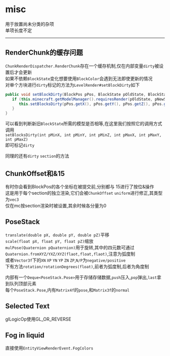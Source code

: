 # misc

用于放置尚未分类的杂项    
单项长度不定  

---

## RenderChunk的缓存问题

`ChunkRenderDispatcher.RenderChunk`存在一个缓存机制,仅在内部变量`dirty`被设置后才会更新  
如果不依赖`BlockState`变化想要使用`BlockColor`会遇到无法即使更新的情况  
对单个方块进行`dirty`标记的方法为`LevelRender#setBlockDirty`如下

```java
public void setBlockDirty(BlockPos pPos, BlockState pOldState, BlockState pNewState) {
   if (this.minecraft.getModelManager().requiresRender(pOldState, pNewState)) {
      this.setBlocksDirty(pPos.getX(), pPos.getY(), pPos.getZ(), pPos.getX(), pPos.getY(), pPos.getZ());
   }
}
```
可以看到判断新旧`BlockState`所需的模型是否相等,在这里我们按照它的调用方式调用  
`setBlocksDirty(int pMinX, int pMinY, int pMinZ, int pMaxX, int pMaxY, int pMaxZ)`  
即可标记`dirty`

同理的还有`dirty` `section`的方法

## ChunkOffset和&15

有时你会看到BlockPos的各个坐标在被提交前,分别都与 15进行了按位&操作  
这是用于每个section的独立渲染,它们会被`ChunkOffset` `uniform`进行修正,其类型为`vec3`  
仅在mc按section渲染时被设置,其余时候各分量为0  

## PoseStack

`translate(double pX, double pY, double pZ)`平移  
`scale(float pX, float pY, float pZ)`缩放  
`mulPose(Quaternion pQuaternion)`用于旋转,其中的四元数可通过  
`Quaternion.fromXYZ/YXZ/XYZ(flaot,float,flaot)`,注意为弧度制  
或者`Vector3f`下的`XN` `XP` `YN` `YP` `ZN` `ZP`,`N/P`为`negative/positive`  
下有方法`rotation/rotationDegrees(float)`,前者为弧度制,后者为角度制  

内部有一个`Deque<PoseStack.Pose>`用于存储存储数据,`push`压入,`pop`弹出,`last`拿到队列顶部元素     
每个`PoseStack.Pose`,内有`Matrix4f`的`pose`,和`Matrix3f`的`normal`  

## Selected Text

glLogicOp使用GL_OR_REVERSE

## Fog in liquid

直接使用`EntityViewRenderEvent.FogColors`
